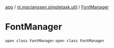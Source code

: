 [app](../../index.md) / [nl.mpcjanssen.simpletask.util](../index.md) / [FontManager](.)

# FontManager

`open class FontManager`
`open class FontManager`